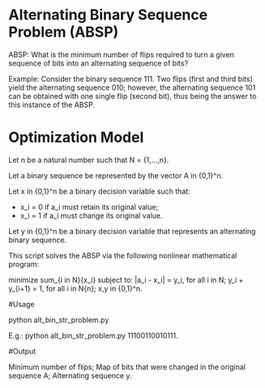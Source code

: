 # Alternating Binary Sequence Problem (ABSP)

ABSP: What is the minimum number of flips required to turn a given sequence of bits into an alternating sequence of bits?

Example: Consider the binary sequence 111. Two flips (first and third bits) yield the alternating sequence 010; however, the alternating sequence 101 can be obtained with one single flip (second bit), thus being the answer to this instance of the ABSP.


# Optimization Model

Let n be a natural number such that N = {1,...,n}.

Let a binary sequence be represented by the vector A in {0,1}^n.

Let x in {0,1}^n be a binary decision variable such that:
 - x_i = 0 if a_i must retain its original value;
 - x_i = 1 if a_i must change its original value.

Let y in {0,1}^n be a binary decision variable that represents an alternating binary sequence.

This script solves the ABSP via the following nonlinear mathematical program:

minimize	sum_{i in N}{x_i}
subject to:	|a_i - x_i| = y_i,	for all i in N;
		y_i + y_{i+1} = 1,	for all i in N\{n};
		x,y in {0,1}^n.


#Usage

python alt_bin_str_problem.py <binary sequence>

E.g.: python alt_bin_str_problem.py 11100110010111.


#Output

Minimum number of flips;
Map of bits that were changed in the original sequence A;
Alternating sequence y.
